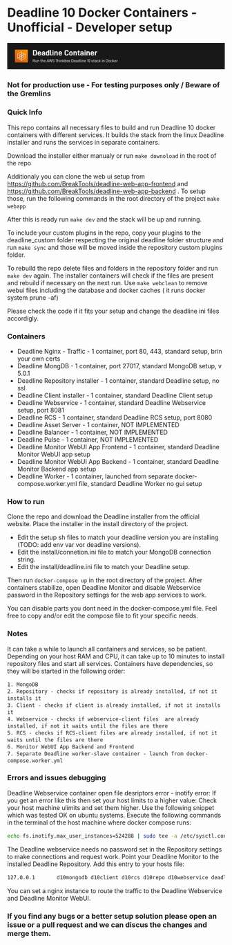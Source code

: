 # Deadline 10 Docker Containers - Unofficial - Developer setup

![deadline_container.png](deadline_container.png)
### Not for production use - For testing purposes only / Beware of the Gremlins


### Quick Info
This repo contains all necessary files to build and run Deadline 10 docker containers with different services.
It builds the stack from the linux Deadline installer and runs the services in separate containers.

Download the installer either manualy or run `make downoload` in the root of the repo

Additionaly you can clone the web ui setup from https://github.com/BreakTools/deadline-web-app-frontend and https://github.com/BreakTools/deadline-web-app-backend .
To setup those, run the following commands in the root directory of the project `make webapp`

After this is ready run `make dev` and the stack will be up and running.

To include your custom plugins in the repo, copy your plugins to the deadline_custom folder respecting the original deadline folder structure and run `make sync` and those will be moved inside the repository custom plugins folder.

To rebuild the repo delete files and folders in the repository folder and run `make dev` again.
The installer containers will check if the files are present and rebuild if necessary on the next run.
Use `make webclean` to remove webui files including the database and docker caches ( it runs docker system prune -af)

Please check the code if it fits your setup and change the deadline ini files accordigly.


### Containers
- Deadline Nginx - Traffic - 1 container, port 80, 443, standard setup, brin your own certs
- Deadline MongDB - 1 container, port 27017, standard MongoDB setup, v 5.0.1
- Deadline Repository installer - 1 container, standard Deadline setup, no ssl
- Deadline Client installer - 1 container, standard Deadline Client setup
- Deadline Webservice - 1 container, standard Deadline Webservice setup, port 8081
- Deadline RCS - 1 container, standard Deadline RCS setup, port 8080
- Deadline Asset Server - 1 container, NOT IMPLEMENTED
- Deadline Balancer - 1 container,  NOT IMPLEMENTED
- Deadline Pulse - 1 container, NOT IMPLEMENTED
- Deadline Monitor WebUI App Frontend - 1 container, standard Deadline Monitor WebUI app setup
- Deadline Monitor WebUI App Backend - 1 container, standard Deadline Monitor Backend app setup
- Deadline Worker - 1 container, launched from separate docker-compose.worker.yml file, standard Deadline Worker no gui setup


### How to run
Clone the repo and download the Deadline installer from the official website. Place the installer in the install directory of the project. 
- Edit the setup sh files to match your deadline version you are installing (TODO: add env var vor deadline versions).
- Edit the install/connetion.ini file to match your MongoDB connection string.
- Edit the install/deadline.ini file to match your Deadline setup.

Then run `docker-compose up` in the root directory of the project.
After containers stabilize, open Deadline Monitor and disable Webservice password in the Repository settings for the web app services to work.

You can disable parts you dont need in the docker-compose.yml file. Feel free to copy and/or edit the compose file to fit your specific needs.

### Notes
It can take a while to launch all containers and services, so be patient. Depending on your host RAM and CPU, it can take up to 10 minutes to install repository files and start all services.
Containers have dependencies, so they will be started in the following order:
```
1. MongoDB
2. Repository - checks if repository is already installed, if not it installs it
3. Client - checks if client is already installed, if not it installs it
4. Webservice - checks if webservice-client files  are already installed, if not it waits until the files are there
5. RCS - checks if RCS-client files are already installed, if not it waits until the files are there
6. Monitor WebUI App Backend and Frontend
7. Separate Deadline worker-slave container - launch from docker-compose.worker.yml
```

### Errors and issues debugging

Deadline Webservice container open file desriptors error - inotify error: If you get an error like this then set your host limits to a higher value:
Check your host machine ulimits and set them higher. Use the following snippet which was tested OK on ubuntu systems.
Execute the following commands in the terminal of the host machine where docker compose runs:
```bash
echo fs.inotify.max_user_instances=524288 | sudo tee -a /etc/sysctl.conf && sudo sysctl -p
```

The Deadline webservice needs no password set in the Repository settings to make connections and request work.
Point your Deadline Monitor to the installed Deadline Repository.
Add this entry to your hosts file:
```bash
127.0.0.1       d10mongodb d10client d10rcs d10repo d10webservice deadline-web-app-backend deadline-web-app-frontend
```

You can set a nginx instance to route the traffic to the Deadline Webservice and Deadline Monitor WebUI.


### If you find any bugs or a better setup solution please open an issue or a pull request and we can discus the changes and merge them.
